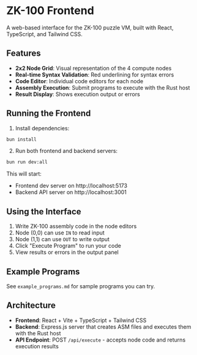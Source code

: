 # ZK-100 Frontend

A web-based interface for the ZK-100 puzzle VM, built with React, TypeScript, and Tailwind CSS.

## Features

- **2x2 Node Grid**: Visual representation of the 4 compute nodes
- **Real-time Syntax Validation**: Red underlining for syntax errors
- **Code Editor**: Individual code editors for each node
- **Assembly Execution**: Submit programs to execute with the Rust host
- **Result Display**: Shows execution output or errors

## Running the Frontend

1. Install dependencies:
```bash
bun install
```

2. Run both frontend and backend servers:
```bash
bun run dev:all
```

This will start:
- Frontend dev server on http://localhost:5173
- Backend API server on http://localhost:3001

## Using the Interface

1. Write ZK-100 assembly code in the node editors
2. Node (0,0) can use `IN` to read input
3. Node (1,1) can use `OUT` to write output
4. Click "Execute Program" to run your code
5. View results or errors in the output panel

## Example Programs

See `example_programs.md` for sample programs you can try.

## Architecture

- **Frontend**: React + Vite + TypeScript + Tailwind CSS
- **Backend**: Express.js server that creates ASM files and executes them with the Rust host
- **API Endpoint**: POST `/api/execute` - accepts node code and returns execution results